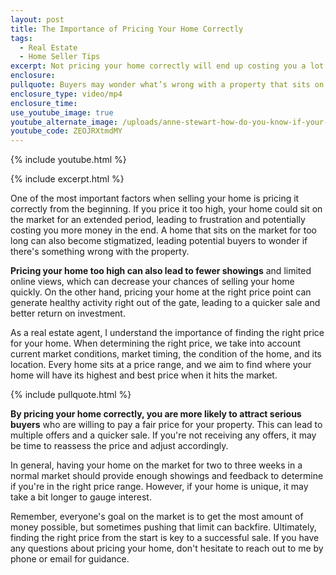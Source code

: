 ```yaml
---
layout: post
title: The Importance of Pricing Your Home Correctly
tags:
  - Real Estate
  - Home Seller Tips
excerpt: Not pricing your home correctly will end up costing you a lot more money.
enclosure:
pullquote: Buyers may wonder what’s wrong with a property that sits on the market.
enclosure_type: video/mp4
enclosure_time:
use_youtube_image: true
youtube_alternate_image: /uploads/anne-stewart-how-do-you-know-if-your-home-is-overpriced.jpg
youtube_code: ZEOJRXtmdMY
---
```

{% include youtube.html %}

{% include excerpt.html %}

One of the most important factors when selling your home is pricing it correctly from the beginning. If you price it too high, your home could sit on the market for an extended period, leading to frustration and potentially costing you more money in the end. A home that sits on the market for too long can also become stigmatized, leading potential buyers to wonder if there's something wrong with the property.

**Pricing your home too high can also lead to fewer showings** and limited online views, which can decrease your chances of selling your home quickly. On the other hand, pricing your home at the right price point can generate healthy activity right out of the gate, leading to a quicker sale and better return on investment.

As a real estate agent, I understand the importance of finding the right price for your home. When determining the right price, we take into account current market conditions, market timing, the condition of the home, and its location. Every home sits at a price range, and we aim to find where your home will have its highest and best price when it hits the market.

{% include pullquote.html %}

**By pricing your home correctly, you are more likely to attract serious buyers** who are willing to pay a fair price for your property. This can lead to multiple offers and a quicker sale. If you're not receiving any offers, it may be time to reassess the price and adjust accordingly.

In general, having your home on the market for two to three weeks in a normal market should provide enough showings and feedback to determine if you're in the right price range. However, if your home is unique, it may take a bit longer to gauge interest.

Remember, everyone's goal on the market is to get the most amount of money possible, but sometimes pushing that limit can backfire. Ultimately, finding the right price from the start is key to a successful sale. If you have any questions about pricing your home, don't hesitate to reach out to me by phone or email for guidance.